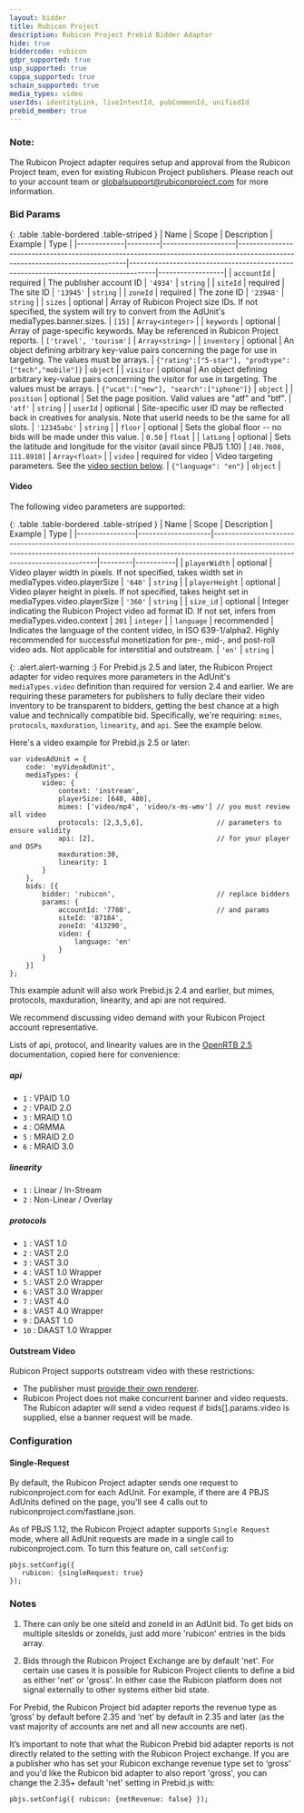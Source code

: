 ```yaml
---
layout: bidder
title: Rubicon Project
description: Rubicon Project Prebid Bidder Adaptor
hide: true
biddercode: rubicon
gdpr_supported: true
usp_supported: true
coppa_supported: true
schain_supported: true
media_types: video
userIds: identityLink, liveIntentId, pubCommonId, unifiedId
prebid_member: true
---
```


### Note:
The Rubicon Project adapter requires setup and approval from the Rubicon Project team, even for existing Rubicon Project publishers. Please reach out to your account team or globalsupport@rubiconproject.com for more information.

### Bid Params

{: .table .table-bordered .table-striped }
| Name         | Scope              | Description                                                                                                                 | Example                                                                             | Type             |
|-------------|---------|--------------------|-----------------------------------------------------------------------------------------------------------------------------|-------------------------------------------------------------------------------------|------------------|
| `accountId`    | required           | The publisher account ID                                                                                                    | `'4934'`                                                                            | `string`         |
| `siteId`       | required           | The site ID                                                                                                                 | `'13945'`                                                                           | `string`         |
| `zoneId`       | required           | The zone ID                                                                                                                 | `'23948'`                                                                           | `string`         |
| `sizes`        | optional           | Array of Rubicon Project size IDs. If not specified, the system will try to convert from the AdUnit's mediaTypes.banner.sizes.        | `[15]`                                                                              | `Array<integer>` |
| `keywords`     | optional           | Array of page-specific keywords. May be referenced in Rubicon Project reports.                                              | `['travel', 'tourism']`                                                             | `Array<string>`  |
| `inventory`   | optional           | An object defining arbitrary key-value pairs concerning the page for use in targeting. The values must be arrays.           | `{"rating":["5-star"], "prodtype":["tech","mobile"]}`                               | `object`         |
| `visitor`      | optional           | An object defining arbitrary key-value pairs concerning the visitor for use in targeting. The values must be arrays.        | `{"ucat":["new"], "search":["iphone"]}`                                             | `object`         |
| `position`     | optional           | Set the page position. Valid values are "atf" and "btf".                                                                    | `'atf'`                                                                             | `string`         |
| `userId`       | optional           | Site-specific user ID may be reflected back in creatives for analysis. Note that userId needs to be the same for all slots. | `'12345abc'`                                                                        | `string`         |
| `floor`       | optional           | Sets the global floor -- no bids will be made under this value.                                                             | `0.50`                                                                              | `float`          |
| `latLong`     | optional           | Sets the latitude and longitude for the visitor (avail since PBJS 1.10)                                                                            | `[40.7608, 111.8910]`                                                               | `Array<float>`   |
| `video`       | required for video | Video targeting parameters. See the [video section below](#rubicon-video).                                                  | `{"language": "en"}` | `object`  |

<a name="rubicon-video"></a>

#### Video

The following video parameters are supported:

{: .table .table-bordered .table-striped }
| Name           | Scope              | Description                                                                                                                                                                                              | Example | Type      |
|----------------|--------------------|----------------------------------------------------------------------------------------------------------------------------------------------------------------------------------------------------------|---------|-----------|
| `playerWidth`  | optional | Video player width in pixels. If not specified, takes width set in mediaTypes.video.playerSize                                                                                                                                                                             | `'640'` | `string`  |
| `playerHeight` | optional | Video player height in pixels. If not specified, takes height set in mediaTypes.video.playerSize                                                                                                                                                                            | `'360'` | `string`  |
| `size_id`      | optional |  Integer indicating the Rubicon Project video ad format ID. If not set, infers from mediaTypes.video.context | `201`   | `integer` |
| `language`     | recommended | Indicates the language of the content video, in ISO 639-1/alpha2. Highly recommended for successful monetization for pre-, mid-, and post-roll video ads. Not applicable for interstitial and outstream. | `'en'`  | `string`  |

{: .alert.alert-warning :}
For Prebid.js 2.5 and later, the Rubicon Project adapter for video requires more parameters in the AdUnit's `mediaTypes.video` definition than required for version 2.4 and earlier. 
We are requiring these parameters for publishers to fully declare their video inventory to be transparent to bidders, getting the best chance at a high value and technically compatible bid.
Specifically, we're requiring: `mimes`, `protocols`, `maxduration`, `linearity`, and `api`. See the example below.

Here's a video example for Prebid.js 2.5 or later:

```
var videoAdUnit = {
    code: 'myVideoAdUnit',
    mediaTypes: {
        video: {
            context: 'instream',
            playerSize: [640, 480],
            mimes: ['video/mp4', 'video/x-ms-wmv'] // you must review all video
            protocols: [2,3,5,6],                  // parameters to ensure validity
            api: [2],                              // for your player and DSPs
            maxduration:30,          
            linearity: 1
        }
    },
    bids: [{
        bidder: 'rubicon',                         // replace bidders
        params: {
            accountId: '7780',                     // and params
            siteId: '87184',
            zoneId: '413290',
            video: {
                language: 'en'
            }
        }
    }]
};
```

This example adunit will also work Prebid.js 2.4 and earlier, but mimes, protocols, maxduration, linearity, and api are not required.

We recommend discussing video demand with your Rubicon Project account representative.

Lists of api, protocol, and linearity values are in the [OpenRTB 2.5](https://www.iab.com/wp-content/uploads/2016/03/OpenRTB-API-Specification-Version-2-5-FINAL.pdf) documentation, copied here for convenience:

##### api

+ `1` : VPAID 1.0
+ `2` : VPAID 2.0
+ `3` : MRAID 1.0
+ `4` : ORMMA
+ `5` : MRAID 2.0
+ `6` : MRAID 3.0

##### linearity
+ `1` : Linear / In-Stream
+ `2` : Non-Linear / Overlay

##### protocols
+ `1` : VAST 1.0
+ `2` : VAST 2.0
+ `3` : VAST 3.0
+ `4` : VAST 1.0 Wrapper
+ `5` : VAST 2.0 Wrapper
+ `6` : VAST 3.0 Wrapper
+ `7` : VAST 4.0
+ `8` : VAST 4.0 Wrapper
+ `9` : DAAST 1.0
+ `10` : DAAST 1.0 Wrapper


#### Outstream Video

Rubicon Project supports outstream video with these restrictions:

* The publisher must [provide their own renderer](/dev-docs/show-outstream-video-ads.html#renderers).
* Rubicon Project does not make concurrent banner and video requests. The Rubicon adapter will send a video request if bids[].params.video is supplied, else a banner request will be made.

### Configuration

#### Single-Request

By default, the Rubicon Project adapter sends one request to rubiconproject.com for each AdUnit. For example, if there are 4 PBJS AdUnits defined on the page, you'll see 4 calls out to rubiconproject.com/fastlane.json.

As of PBJS 1.12, the Rubicon Project adapter supports `Single Request` mode, where all AdUnit requests are made in a single call to rubiconproject.com. To turn this feature on, call `setConfig`:
```
pbjs.setConfig({
   rubicon: {singleRequest: true}
});
```

### Notes

1) There can only be one siteId and zoneId in an AdUnit bid. To get bids on multiple sitesIds or zoneIds, just add more 'rubicon' entries in the bids array.

<a name="rubicon-revenue-type"></a>

2) Bids through the Rubicon Project Exchange are by default 'net'.  For certain use cases it is possible for Rubicon Project clients to define a bid as either 'net' or 'gross'.  In either case the Rubicon platform does not signal externally to other systems either bid state.  

For Prebid, the Rubicon Project bid adapter reports the revenue type as ‘gross’ by default before 2.35 and ‘net’ by default in 2.35 and later (as the vast majority of accounts are net and all new accounts are net). 

It’s important to note that what the Rubicon Prebid bid adapter reports is not directly related to the setting with the Rubicon Project exchange. If you are a publisher who has set your Rubicon exchange revenue type set to ‘gross’ and you'd like the Rubicon bid adapter to also report 'gross', you can change the 2.35+ default 'net' setting in Prebid.js with:

```
pbjs.setConfig({ rubicon: {netRevenue: false} });
```
